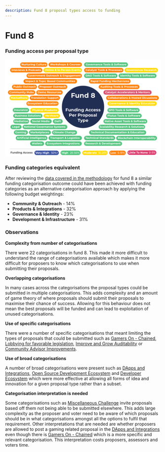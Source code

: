 ```yaml
---
description: Fund 8 proposal types access to funding
---
```


# Fund 8

### Funding access per proposal type

![](../../.gitbook/assets/fund-8-funding-access.png)

### **Funding categories equivalent**

After reviewing the [data covered in the methodology](methodology.md) for fund 8 a similar funding categorisation outcome could have been achieved with funding categories as an alternative categorisation approach by applying the following budget weightings:

* **Community & Outreach** - 14%
* **Products & Integrations** - 32%
* **Governance & Identity** - 23%
* **Development & Infrastructure** - 31%



### Observations

**Complexity from number of categorisations**

There were 22 categorisations in fund 8. This made it more difficult to understand the range of categorisations available which makes it more difficult for proposers to know which categorisations to use when submitting their proposals.



**Overlapping categorisations**

In many cases across the categorisations the proposal types could be submitted in multiple categorisations. This adds complexity and an amount of game theory of where proposals should submit their proposals to maximise their chance of success. Allowing for this behaviour does not mean the best proposals will be funded and can lead to exploitation of unused categorisations.



**Use of specific categorisations**

There were a number of specific categorisations that meant limiting the types of proposals that could be submitted such as [Gamers On - Chained](https://app.ideascale.com/t/UM5UZBqeS), [Lobbying for favorable legislation](https://app.ideascale.com/t/UM5UZBqac), [Improve and Grow Auditability](https://app.ideascale.com/t/UM5UZBrDj) or [Community Advisor Improvements](https://app.ideascale.com/t/UM5UZBrSi).



**Use of broad categorisations**

A number of broad categorisations were present such as [DApps and Integrations](https://app.ideascale.com/t/UM5UZBrBL), [Open Source Development Ecosystem](https://app.ideascale.com/t/UM5UZBqsx) and [Developer Ecosystem](https://app.ideascale.com/t/UM5UZBraj) which were more effective at allowing all forms of idea and innovation for a given proposal type rather than a subset.



**Categorisation interpretation is needed**

Some categorisations such as [Miscellaneous Challenge](https://app.ideascale.com/t/UM5UZBqeP) invite proposals based off them not being able to be submitted elsewhere. This adds large complexity as the proposer and voter need to be aware of which proposals should be in what categorisations amongst all the options to fulfil that requirement. Other interpretations that are needed are whether proposers are allowed to post a gaming related proposal in the [DApps and Integrations](https://app.ideascale.com/t/UM5UZBrBL) even though there is [Gamers On - Chained](https://app.ideascale.com/t/UM5UZBqeS) which is a more specific and relevant categorisation. This interpretation costs proposers, assessors and voters time.
